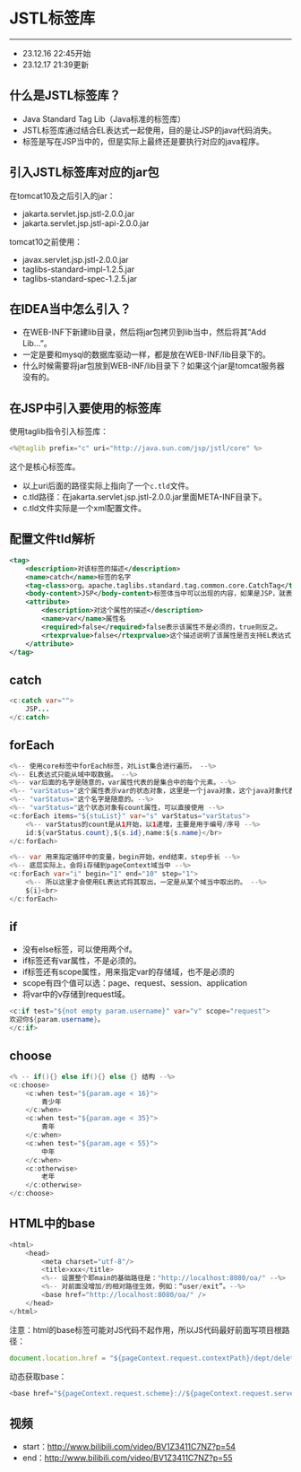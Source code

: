 # JSTL标签库
---
* 23.12.16 22:45开始
* 23.12.17 21:39更新

## 什么是JSTL标签库？

* Java Standard Tag Lib（Java标准的标签库）
* JSTL标签库通过结合EL表达式一起使用，目的是让JSP的java代码消失。
* 标签是写在JSP当中的，但是实际上最终还是要执行对应的java程序。

## 引入JSTL标签库对应的jar包

在tomcat10及之后引入的jar：
* jakarta.servlet.jsp.jstl-2.0.0.jar
* jakarta.servlet.jsp.jstl-api-2.0.0.jar

tomcat10之前使用：
* javax.servlet.jsp.jstl-2.0.0.jar
* taglibs-standard-impl-1.2.5.jar
* taglibs-standard-spec-1.2.5.jar


## 在IDEA当中怎么引入？

* 在WEB-INF下新建lib目录，然后将jar包拷贝到lib当中，然后将其“Add Lib...”。
* 一定是要和mysql的数据库驱动一样，都是放在WEB-INF/lib目录下的。
* 什么时候需要将jar包放到WEB-INF/lib目录下？如果这个jar是tomcat服务器没有的。

## 在JSP中引入要使用的标签库

使用taglib指令引入标签库：
```java
<%@taglib prefix="c" uri="http://java.sun.com/jsp/jstl/core" %>
```
这个是核心标签库。

* 以上uri后面的路径实际上指向了一个`c.tld`文件。
* c.tld路径：在jakarta.servlet.jsp.jstl-2.0.0.jar里面META-INF目录下。
* c.tld文件实际是一个xml配置文件。

## 配置文件tld解析
```xml
<tag>
	<description>对该标签的描述</description>
	<name>catch</name>标签的名字
	<tag-class>org。apache.taglibs.standard.tag.common.core.CatchTag</tag-class>标签对应的java类
	<body-content>JSP</body-content>标签体当中可以出现的内容，如果是JSP，就表示标签体中可以出现符合JSP所有语法的代码，例如EL表达式。
	<attribute>
		<description>对这个属性的描述</description>
		<name>var</name>属性名
		<required>false</required>false表示该属性不是必须的，true则反之。
		<rtexprvalue>false</rtexprvalue>这个描述说明了该属性是否支持EL表达式，false表示不支持，true表示支持EL表达式。
	</attribute>
</tag>
```

## catch
```java
<c:catch var="">
	JSP...
</c:catch>
```

## forEach

```java
<%-- 使用core标签中forEach标签，对List集合进行遍历。 --%>
<%-- EL表达式只能从域中取数据。 --%>
<%-- var后面的名字是随意的，var属性代表的是集合中的每个元素。--%>
<%-- "varStatus="这个属性表示var的状态对象，这里是一个java对象，这个java对象代表了var的状态 --%>
<%-- "varStatus="这个名字是随意的。--%>
<%-- "varStatus="这个状态对象有count属性，可以直接使用 --%>
<c:forEach items="${stuList}" var="s" varStatus="varStatus">
	<%-- varStatus的count是从1开始，以1递增，主要是用于编号/序号 --%>
	id:${varStatus.count},${s.id},name:${s.name}</br>
</c:forEach>
```

```java
<%-- var 用来指定循环中的变量，begin开始，end结束，step步长 --%>
<%-- 底层实际上，会将i存储到pageContext域当中 --%>
<c:forEach var="i" begin="1" end="10" step="1">
	<%-- 所以这里才会使用EL表达式将其取出，一定是从某个域当中取出的。 --%>
	${i}<br>
</c:forEach>
```

## if

* 没有else标签，可以使用两个if。
* if标签还有var属性，不是必须的。
* if标签还有scope属性，用来指定var的存储域，也不是必须的
* scope有四个值可以选：page、request、session、application
* 将var中的v存储到request域。

```java
<c:if test="${not empty param.username}" var="v" scope="request">
欢迎你${param.username}。
</c:if>
```

## choose

```java
<% -- if(){} else if(){} else {} 结构 --%>
<c:choose>
	<c:when test="${param.age < 16}">
		青少年
	</c:when>
	<c:when test="${param.age < 35}">
		青年
	</c:when>
	<c:when test="${param.age < 55}">
		中年
	</c:when>
	<c:otherwise>
		老年
	</c:otherwise>
</c:choose>
```

## HTML中的base

```java
<html>
	<head>
		<meta charset="utf-8"/>
		<title>xxx</title>
		<%-- 设置整个耶main的基础路径是："http://localhost:8080/oa/" --%>
		<%-- 对前面没增加/的相对路径生效，例如：“user/exit”。--%>
		<base href="http://localhost:8080/oa/" />
	</head>
</html>
```
注意：html的base标签可能对JS代码不起作用，所以JS代码最好前面写项目根路径：
```js
document.location.href = "${pageContext.request.contextPath}/dept/delete?deptno=" + dno;
```
动态获取base：
```java
<base href="${pageContext.request.scheme}://${pageContext.request.serverName}:${pageContext.reqeust.serverPort}${pageContext.request.contextPath}/"
```
## 视频

* start：http://www.bilibili.com/video/BV1Z3411C7NZ?p=54
* end：http://www.bilibili.com/video/BV1Z3411C7NZ?p=55
